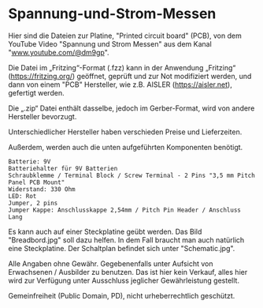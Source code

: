 # Spannung-und-Strom-Messen

Hier sind die Dateien zur Platine, "Printed circuit board" (PCB), von dem YouTube Video "Spannung und Strom Messen" aus dem Kanal "www.youtube.com/@dm9gp".

Die Datei im „Fritzing“-Format (.fzz) 
kann in der Anwendung „Fritzing“ (https://fritzing.org/) geöffnet, geprüft und zur Not modifiziert werden, und dann
von einem "PCB" Hersteller, wie z.B. AISLER (https://aisler.net), gefertigt werden. 

Die „.zip“ Datei enthält dasselbe, jedoch im Gerber-Format, wird von andere Hersteller bevorzugt.

Unterschiedlicher Hersteller haben verschieden Preise und Lieferzeiten.

Außerdem, werden auch die unten aufgeführten Komponenten benötigt.

    Batterie: 9V
    Batteriehalter für 9V Batterien
    Schraubklemme / Terminal Block / Screw Terminal - 2 Pins "3,5 mm Pitch Panel PCB Mount"
    Widerstand: 330 Ohm 
    LED: Rot
    Jumper, 2 pins
    Jumper Kappe: Anschlusskappe 2,54mm / Pitch Pin Header / Anschluss Lang

Es kann auch auf einer Steckplatine geübt werden. Das Bild "Breadbord.jpg" soll dazu helfen. 
In dem Fall braucht man auch natürlich eine Steckplatine. 
Der Schaltplan befindet sich unter "Schematic.jpg".

Alle Angaben ohne Gewähr. Gegebenenfalls unter Aufsicht von Erwachsenen / Ausbilder zu benutzen.
Das ist hier kein Verkauf, alles hier wird zur Verfügung unter Ausschluss jeglicher Gewährleistung gestellt.

Gemeinfreiheit (Public Domain, PD), nicht urheberrechtlich geschützt.
